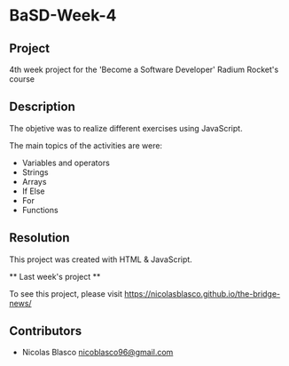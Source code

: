 # BaSD-Week-4

## Project

4th week project for the 'Become a Software Developer' Radium Rocket's course

## Description 

The objetive was to realize different exercises using JavaScript. 

The main topics of the activities are were:
- Variables and operators
- Strings
- Arrays
- If Else
- For
- Functions 

## Resolution 

This project was created with HTML & JavaScript. 

** Last week's project **

To see this project, please visit https://nicolasblasco.github.io/the-bridge-news/

## Contributors

- Nicolas Blasco <nicoblasco96@gmail.com>
